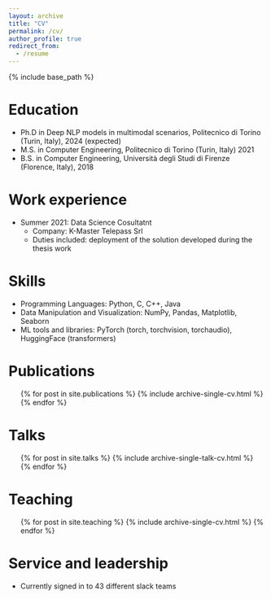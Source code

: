```yaml
---
layout: archive
title: "CV"
permalink: /cv/
author_profile: true
redirect_from:
  - /resume
---
```


{% include base_path %}

Education
======
* Ph.D in Deep NLP models in multimodal scenarios, Politecnico di Torino  (Turin, Italy), 2024 (expected)
* M.S. in Computer Engineering, Politecnico di Torino (Turin, Italy) 2021
* B.S. in Computer Engineering, Università degli Studi di Firenze (Florence, Italy), 2018

Work experience
======
* Summer 2021: Data Science Cosultatnt
  * Company: K-Master Telepass Srl
  * Duties included: deployment of the solution developed during the thesis work
  
Skills
======
* Programming Languages: Python, C, C++, Java
* Data Manipulation and Visualization: NumPy, Pandas, Matplotlib, Seaborn
* ML tools and libraries: PyTorch (torch, torchvision, torchaudio), HuggingFace (transformers)

Publications
======
  <ul>{% for post in site.publications %}
    {% include archive-single-cv.html %}
  {% endfor %}</ul>
  
Talks
======
  <ul>{% for post in site.talks %}
    {% include archive-single-talk-cv.html %}
  {% endfor %}</ul>
  
Teaching
======
  <ul>{% for post in site.teaching %}
    {% include archive-single-cv.html %}
  {% endfor %}</ul>
  
Service and leadership
======
* Currently signed in to 43 different slack teams
